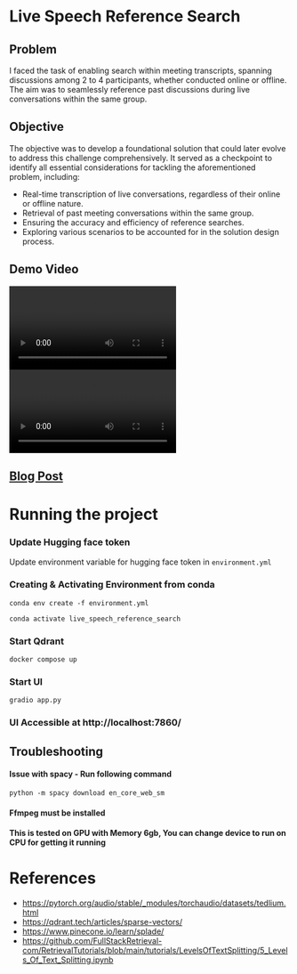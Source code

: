 # Live Speech Reference Search

## Problem
I faced the task of enabling search within meeting transcripts, spanning discussions among 2 to 4 participants, whether conducted online or offline. The aim was to seamlessly reference past discussions during live conversations within the same group.

## Objective
The objective was to develop a foundational solution that could later evolve to address this challenge comprehensively. It served as a checkpoint to identify all essential considerations for tackling the aforementioned problem, including:
- Real-time transcription of live conversations, regardless of their online or offline nature.
- Retrieval of past meeting conversations within the same group.
- Ensuring the accuracy and efficiency of reference searches.
- Exploring various scenarios to be accounted for in the solution design process.

## Demo Video


<video controls src="demos/Live-Microphone.mp4" title="Live Mode"></video>
<video controls src="demos/Offline-Upload Mode.mp4" title="Offline Mode"></video>

## [Blog Post](https://medium.com/@subtleparesh/journey-into-automatic-speech-recognition-build-your-own-real-time-searchable-transcript-system-1929eb351593) 

# Running the project

### Update Hugging face token
Update environment variable for hugging face token in `environment.yml`

### Creating & Activating Environment from conda
`conda env create -f environment.yml`

`conda activate live_speech_reference_search`

### Start Qdrant
`docker compose up`

### Start UI
`gradio app.py`

### UI Accessible at http://localhost:7860/


## Troubleshooting

#### Issue with spacy - Run following command
`python -m spacy download en_core_web_sm`

####  Ffmpeg must be installed

#### This is tested on GPU with Memory 6gb, You can change device to run on CPU for getting it running


# References
- https://pytorch.org/audio/stable/_modules/torchaudio/datasets/tedlium.html
- https://qdrant.tech/articles/sparse-vectors/
- https://www.pinecone.io/learn/splade/
- https://github.com/FullStackRetrieval-com/RetrievalTutorials/blob/main/tutorials/LevelsOfTextSplitting/5_Levels_Of_Text_Splitting.ipynb
